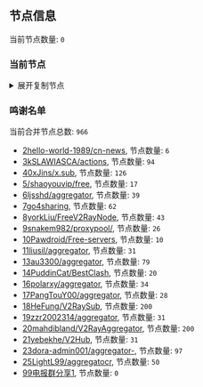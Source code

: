 
## 节点信息
当前节点数量: `0`
### 当前节点
<details>
  <summary>展开复制节点</summary>

    

</details>

### 鸣谢名单
当前合并节点总数: `966`
- [2hello-world-1989/cn-news](https://github.com/hello-world-1989/cn-news), 节点数量: `6`
- [3kSLAWIASCA/actions](https://github.com/kSLAWIASCA/actions), 节点数量: `94`
- [40xJins/x.sub](https://github.com/0xJins/x.sub), 节点数量: `126`
- [5/shaoyouvip/free](https://github.com/shaoyouvip/free), 节点数量: `17`
- [6ljsshd/aggregator](https://github.com/ljsshd/aggregator), 节点数量: `39`
- [7go4sharing](https://github.com/go4sharing), 节点数量: `62`
- [8yorkLiu/FreeV2RayNode](https://github.com/yorkLiu/FreeV2RayNode), 节点数量: `43`
- [9snakem982/proxypool/](https://github.com/snakem982/proxypool/), 节点数量: `26`
- [10Pawdroid/Free-servers](https://github.com/Pawdroid/Free-servers), 节点数量: `10`
- [11liusil/aggregator](https://github.com/liusil/aggregator), 节点数量: `31`
- [13au3300/aggregator](https://github.com/au3300/aggregator), 节点数量: `79`
- [14PuddinCat/BestClash](https://github.com/PuddinCat/BestClash), 节点数量: `20`
- [16polarxy/aggregator](https://github.com/polarxy/aggregator), 节点数量: `34`
- [17PangTouY00/aggregator](https://github.com/xnic888/aggregator), 节点数量: `28`
- [18HeFung/V2RaySub](https://github.com/HeFung/V2RaySub), 节点数量: `200`
- [19zzr2002314/aggregator](https://github.com/zzr2002314/aggregator), 节点数量: `31`
- [20mahdibland/V2RayAggregator](https://github.com/mahdibland/V2RayAggregator), 节点数量: `200`
- [21yebekhe/V2Hub](https://github.com/yebekhe/V2Hub), 节点数量: `31`
- [23dora-admin001/aggregator-](https://github.com/dora-admin001/aggregator-), 节点数量: `97`
- [25LightL99/aggregatocr](https://github.com/mehran1404/Sub_Link/), 节点数量: `50`
- [99电报群分享1](https://github.com/cdddbc/getAirport), 节点数量: `0`


